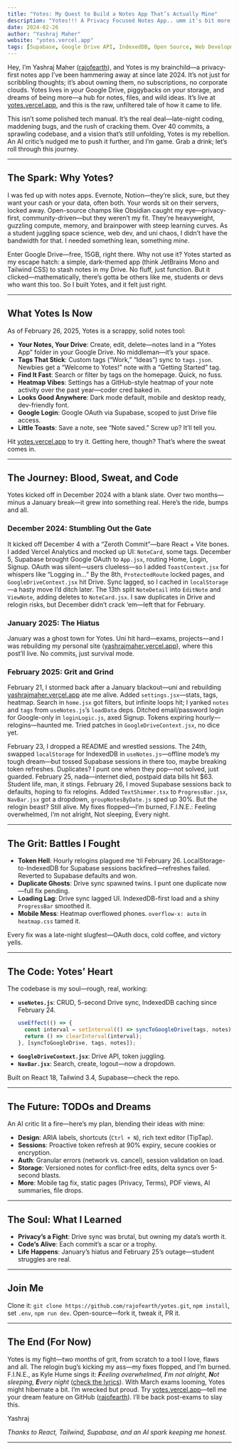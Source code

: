 ```yaml
---
title: "Yotes: My Quest to Build a Notes App That’s Actually Mine"
description: "Yotes!!! A Privacy Focused Notes App.. umm it's bit more than that. Come on Dive in."
date: 2024-02-26
author: "Yashraj Maher"
website: "yotes.vercel.app"
tags: [Supabase, Google Drive API, IndexedDB, Open Source, Web Development]  
---
```

Hey, I’m Yashraj Maher ([rajofearth](https://github.com/rajofearth)), and Yotes is my brainchild—a privacy-first notes app I’ve been hammering away at since late 2024. It’s not just for scribbling thoughts; it’s about owning them, no subscriptions, no corporate clouds. Yotes lives in your Google Drive, piggybacks on your storage, and dreams of being more—a hub for notes, files, and wild ideas. It’s live at [yotes.vercel.app](https://yotes.vercel.app), and this is the raw, unfiltered tale of how it came to life.

This isn’t some polished tech manual. It’s the real deal—late-night coding, maddening bugs, and the rush of cracking them. Over 40 commits, a sprawling codebase, and a vision that’s still unfolding, Yotes is my rebellion. An AI critic’s nudged me to push it further, and I’m game. Grab a drink; let’s roll through this journey.

---

## The Spark: Why Yotes?

I was fed up with notes apps. Evernote, Notion—they’re slick, sure, but they want your cash or your data, often both. Your words sit on their servers, locked away. Open-source champs like Obsidian caught my eye—privacy-first, community-driven—but they weren’t my fit. They’re heavyweight, guzzling compute, memory, and brainpower with steep learning curves. As a student juggling space science, web dev, and uni chaos, I didn’t have the bandwidth for that. I needed something lean, something *mine*.

Enter Google Drive—free, 15GB, right there. Why not use it? Yotes started as my escape hatch: a simple, dark-themed app (think JetBrains Mono and Tailwind CSS) to stash notes in my Drive. No fluff, just function. But it clicked—mathematically, there’s gotta be others like me, students or devs who want this too. So I built Yotes, and it felt just right.

---

## What Yotes Is Now

As of February 26, 2025, Yotes is a scrappy, solid notes tool:

- **Your Notes, Your Drive**: Create, edit, delete—notes land in a “Yotes App” folder in your Google Drive. No middleman—it’s your space.
- **Tags That Stick**: Custom tags (“Work,” “Ideas”) sync to `tags.json`. Newbies get a “Welcome to Yotes!” note with a “Getting Started” tag.
- **Find It Fast**: Search or filter by tags on the homepage. Quick, no fuss.
- **Heatmap Vibes**: Settings has a GitHub-style heatmap of your note activity over the past year—coder cred baked in.
- **Looks Good Anywhere**: Dark mode default, mobile and desktop ready, dev-friendly font.
- **Google Login**: Google OAuth via Supabase, scoped to just Drive file access.
- **Little Toasts**: Save a note, see “Note saved.” Screw up? It’ll tell you.

Hit [yotes.vercel.app](https://yotes.vercel.app) to try it. Getting here, though? That’s where the sweat comes in.

---

## The Journey: Blood, Sweat, and Code

Yotes kicked off in December 2024 with a blank slate. Over two months—minus a January break—it grew into something real. Here’s the ride, bumps and all.

### December 2024: Stumbling Out the Gate

It kicked off December 4 with a “Zeroth Commit”—bare React + Vite bones. I added Vercel Analytics and mocked up UI: `NoteCard`, some tags. December 5, Supabase brought Google OAuth to `App.jsx`, routing Home, Login, Signup. OAuth was silent—users clueless—so I added `ToastContext.jsx` for whispers like “Logging in…” By the 8th, `ProtectedRoute` locked pages, and `GoogleDriveContext.jsx` hit Drive. Sync lagged, so I cached in `localStorage`—a hasty move I’d ditch later. The 13th split `NoteDetail` into `EditNote` and `ViewNote`, adding deletes to `NoteCard.jsx`. I saw duplicates in Drive and relogin risks, but December didn’t crack ‘em—left that for February.

### January 2025: The Hiatus

January was a ghost town for Yotes. Uni hit hard—exams, projects—and I was rebuilding my personal site ([yashrajmaher.vercel.app](https://yashrajmaher.vercel.app)), where this post’ll live. No commits, just survival mode.

### February 2025: Grit and Grind

February 21, I stormed back after a January blackout—uni and rebuilding [yashrajmaher.vercel.app](https://yashrajmaher.vercel.app) ate me alive. Added `settings.jsx`—stats, tags, heatmap. Search in `home.jsx` got filters, but infinite loops hit; I yanked `notes` and `tags` from `useNotes.js`’s `loadData` deps. Ditched email/password login for Google-only in `loginLogic.js`, axed Signup. Tokens expiring hourly—relogins—haunted me. Tried patches in `GoogleDriveContext.jsx`, no dice yet.

February 23, I dropped a README and wrestled sessions. The 24th, swapped `localStorage` for IndexedDB in `useNotes.js`—offline mode’s my tough dream—but tossed Supabase sessions in there too, maybe breaking token refreshes. Duplicates? I punt one when they pop—not solved, just guarded. February 25, nada—internet died, postpaid data bills hit $63. Student life, man, it stings. February 26, I moved Supabase sessions back to defaults, hoping to fix relogins. Added `TextShimmer.tsx` to `ProgressBar.jsx`, `NavBar.jsx` got a dropdown, `groupNotesByDate.js` sped up 30%. But the relogin beast? Still alive. My fixes flopped—I’m burned, F.I.N.E.: Feeling overwhelmed, I’m not alright, Not sleeping, Every night.

---

## The Grit: Battles I Fought

- **Token Hell**: Hourly relogins plagued me ‘til February 26. LocalStorage-to-IndexedDB for Supabase sessions backfired—refreshes failed. Reverted to Supabase defaults and won.
- **Duplicate Ghosts**: Drive sync spawned twins. I punt one duplicate now—full fix pending.
- **Loading Lag**: Drive sync lagged UI. IndexedDB-first load and a shiny `ProgressBar` smoothed it.
- **Mobile Mess**: Heatmap overflowed phones. `overflow-x: auto` in `heatmap.css` tamed it.

Every fix was a late-night slugfest—OAuth docs, cold coffee, and victory yells.

---

## The Code: Yotes’ Heart

The codebase is my soul—rough, real, working:
- **`useNotes.js`**: CRUD, 5-second Drive sync, IndexedDB caching since February 24.
  ```javascript
  useEffect(() => {
    const interval = setInterval(() => syncToGoogleDrive(tags, notes), 5000);
    return () => clearInterval(interval);
  }, [syncToGoogleDrive, tags, notes]);
  ```
- **`GoogleDriveContext.jsx`**: Drive API, token juggling.
- **`NavBar.jsx`**: Search, create, logout—now a dropdown.

Built on React 18, Tailwind 3.4, Supabase—check the repo.

---

## The Future: TODOs and Dreams

An AI critic lit a fire—here’s my plan, blending their ideas with mine:
- **Design**: ARIA labels, shortcuts (`Ctrl + N`), rich text editor (TipTap).
- **Sessions**: Proactive token refresh at 90% expiry, secure cookies or encryption.
- **Auth**: Granular errors (network vs. cancel), session validation on load.
- **Storage**: Versioned notes for conflict-free edits, delta syncs over 5-second blasts.
- **More**: Mobile tag fix, static pages (Privacy, Terms), PDF views, AI summaries, file drops.

---

## The Soul: What I Learned

- **Privacy’s a Fight**: Drive sync was brutal, but owning my data’s worth it.
- **Code’s Alive**: Each commit’s a scar or a trophy.
- **Life Happens**: January’s hiatus and February 25’s outage—student struggles are real.

---

## Join Me

Clone it: `git clone https://github.com/rajofearth/yotes.git`, `npm install`, set `.env`, `npm run dev`. Open-source—fork it, tweak it, PR it.

---

## The End (For Now)

Yotes is my fight—two months of grit, from scratch to a tool I love, flaws and all. The relogin bug’s kicking my ass—my fixes flopped, and I’m burned. F.I.N.E., as Kyle Hume sings it: ***F**eeling overwhelmed, **I**’m not alright, **N**ot sleeping, **E**very night* ([check the lyrics](https://genius.com/Kyle-hume-fine-lyrics)). With March exams looming, Yotes might hibernate a bit. I’m wrecked but proud. Try [yotes.vercel.app](https://yotes.vercel.app)—tell me your dream feature on GitHub ([rajofearth](https://github.com/rajofearth)). I’ll be back post-exams to slay this.

Yashraj

*Thanks to React, Tailwind, Supabase, and an AI spark keeping me honest.*

---
